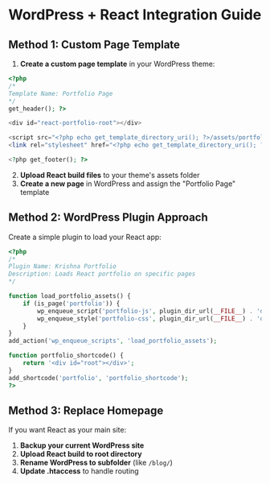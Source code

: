# WordPress + React Integration Guide

## Method 1: Custom Page Template

1. **Create a custom page template** in your WordPress theme:

```php
<?php
/*
Template Name: Portfolio Page
*/
get_header(); ?>

<div id="react-portfolio-root"></div>

<script src="<?php echo get_template_directory_uri(); ?>/assets/portfolio.js"></script>
<link rel="stylesheet" href="<?php echo get_template_directory_uri(); ?>/assets/portfolio.css">

<?php get_footer(); ?>
```

2. **Upload React build files** to your theme's assets folder
3. **Create a new page** in WordPress and assign the "Portfolio Page" template

## Method 2: WordPress Plugin Approach

Create a simple plugin to load your React app:

```php
<?php
/*
Plugin Name: Krishna Portfolio
Description: Loads React portfolio on specific pages
*/

function load_portfolio_assets() {
    if (is_page('portfolio')) {
        wp_enqueue_script('portfolio-js', plugin_dir_url(__FILE__) . 'dist/assets/index.js', array(), '1.0.0', true);
        wp_enqueue_style('portfolio-css', plugin_dir_url(__FILE__) . 'dist/assets/index.css', array(), '1.0.0');
    }
}
add_action('wp_enqueue_scripts', 'load_portfolio_assets');

function portfolio_shortcode() {
    return '<div id="root"></div>';
}
add_shortcode('portfolio', 'portfolio_shortcode');
?>
```

## Method 3: Replace Homepage

If you want React as your main site:

1. **Backup your current WordPress site**
2. **Upload React build to root directory**
3. **Rename WordPress to subfolder** (like `/blog/`)
4. **Update .htaccess** to handle routing